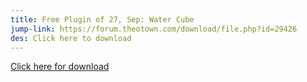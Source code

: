 ```yaml
---
title: Free Plugin of 27, Sep: Water Cube
jump-link: https://forum.theotown.com/download/file.php?id=29426
des: Click here to download
---
```


[Click here for download](https://forum.theotown.com/download/file.php?id=29426)
